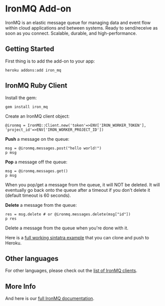 IronMQ Add-on
================

IronMQ is an elastic message queue for managing data and event flow within cloud applications and between systems. Ready to send/receive as soon as you connect. Scalable, durable, and high-performance.

Getting Started
---------------

First thing is to add the add-on to your app:

    heroku addons:add iron_mq

IronMQ Ruby Client
---------------

Install the gem:

    gem install iron_mq

Create an IronMQ client object:

    @ironmq = IronMQ::Client.new('token'=>ENV['IRON_WORKER_TOKEN'],  'project_id'=>ENV['IRON_WORKER_PROJECT_ID'])

**Push** a message on the queue:

    msg = @ironmq.messages.post("hello world!")
    p msg

**Pop** a message off the queue:

    msg = @ironmq.messages.get()
    p msg

When you pop/get a message from the queue, it will NOT be deleted. It will eventually go back onto the queue after
a timeout if you don't delete it (default timeout is 60 seconds).

**Delete** a message from the queue:

    res = msg.delete # or @ironmq.messages.delete(msg["id"])
    p res

Delete a message from the queue when you're done with it.

Here is a [full working sintatra example](https://github.com/iron-io/heroku_sinatra_example) that you can clone and push to Heroku.

Other languages
----------------

For other languages, please check out the [list of IronMQ clients](http://docs.iron.io/mq/clients).

More Info
---------

And here is our [full IronMQ documentation](http://docs.iron.io/mq).
